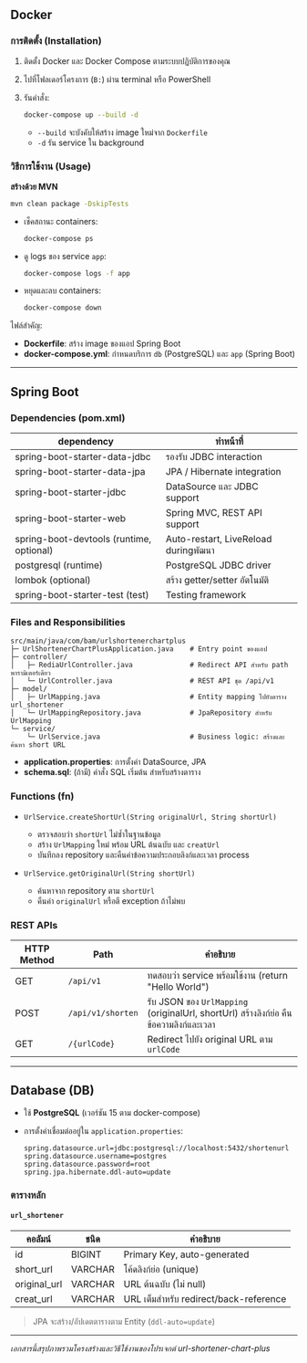 
## Docker

### การติดตั้ง (Installation)

1. ติดตั้ง Docker และ Docker Compose ตามระบบปฏิบัติการของคุณ
2. ไปที่โฟลเดอร์โครงการ (`B:`) ผ่าน terminal หรือ PowerShell
3. รันคำสั่ง:

   ```bash
   docker-compose up --build -d
   ```

    * `--build` จะบังคับให้สร้าง image ใหม่จาก `Dockerfile`
    * `-d` รัน service ใน background

### วิธีการใช้งาน (Usage)
 **สร้างด้วย MVN**

   ```bash
   mvn clean package -DskipTests
   ```
   
* เช็คสถานะ containers:

  ```bash
  docker-compose ps
  ```
* ดู logs ของ service `app`:

  ```bash
  docker-compose logs -f app
  ```
* หยุดและลบ containers:

  ```bash
  docker-compose down
  ```

ไฟล์สำคัญ:

* **Dockerfile**: สร้าง image ของแอป Spring Boot
* **docker-compose.yml**: กำหนดบริการ `db` (PostgreSQL) และ `app` (Spring Boot)

---

## Spring Boot

### Dependencies (pom.xml)

| dependency                               | ทำหน้าที่                            |
| ---------------------------------------- | ------------------------------------ |
| spring-boot-starter-data-jdbc            | รองรับ JDBC interaction              |
| spring-boot-starter-data-jpa             | JPA / Hibernate integration          |
| spring-boot-starter-jdbc                 | DataSource และ JDBC support          |
| spring-boot-starter-web                  | Spring MVC, REST API support         |
| spring-boot-devtools (runtime, optional) | Auto-restart, LiveReload duringพัฒนา |
| postgresql (runtime)                     | PostgreSQL JDBC driver               |
| lombok (optional)                        | สร้าง getter/setter อัตโนมัติ        |
| spring-boot-starter-test (test)          | Testing framework                    |

### Files and Responsibilities

```
src/main/java/com/bam/urlshortenerchartplus
├─ UrlShortenerChartPlusApplication.java    # Entry point ของแอป
├─ controller/
│   ├─ RediaUrlController.java              # Redirect API สำหรับ path พารามิเตอร์เดียว
│   └─ UrlController.java                   # REST API ชุด /api/v1
├─ model/
│   ├─ UrlMapping.java                      # Entity mapping ไปยังตาราง url_shortener
│   └─ UrlMappingRepository.java            # JpaRepository สำหรับ UrlMapping
└─ service/
    └─ UrlService.java                      # Business logic: สร้างและค้นหา short URL
```

* **application.properties**: การตั้งค่า DataSource, JPA
* **schema.sql**: (ถ้ามี) คำสั่ง SQL เริ่มต้น สำหรับสร้างตาราง

### Functions (fn)

* `UrlService.createShortUrl(String originalUrl, String shortUrl)`

    * ตรวจสอบว่า `shortUrl` ไม่ซ้ำในฐานข้อมูล
    * สร้าง `UrlMapping` ใหม่ พร้อม URL ต้นฉบับ และ `creatUrl`
    * บันทึกลง repository และคืนค่าข้อความประกอบลิงก์และเวลา process

* `UrlService.getOriginalUrl(String shortUrl)`

    * ค้นหาจาก repository ตาม `shortUrl`
    * คืนค่า `originalUrl` หรือตี exception ถ้าไม่พบ

### REST APIs

| HTTP Method | Path              | คำอธิบาย                                                                               |
| ----------- | ----------------- | -------------------------------------------------------------------------------------- |
| GET         | `/api/v1`         | ทดสอบว่า service พร้อมใช้งาน (return "Hello World")                                    |
| POST        | `/api/v1/shorten` | รับ JSON ของ `UrlMapping` (originalUrl, shortUrl) สร้างลิงก์ย่อ คืนข้อความลิงก์และเวลา |
| GET         | `/{urlCode}`      | Redirect ไปยัง original URL ตาม `urlCode`                                              |

---

## Database (DB)

* ใช้ **PostgreSQL** (เวอร์ชัน 15 ตาม docker-compose)
* การตั้งค่าเชื่อมต่ออยู่ใน `application.properties`:

  ```properties
  spring.datasource.url=jdbc:postgresql://localhost:5432/shortenurl
  spring.datasource.username=postgres
  spring.datasource.password=root
  spring.jpa.hibernate.ddl-auto=update
  ```

### ตารางหลัก

#### `url_shortener`

| คอลัมน์       | ชนิด    | คำอธิบาย                               |
| ------------- | ------- | -------------------------------------- |
| id            | BIGINT  | Primary Key, auto-generated            |
| short\_url    | VARCHAR | โค้ดลิงก์ย่อ (unique)                  |
| original\_url | VARCHAR | URL ต้นฉบับ (ไม่ null)                 |
| creat\_url    | VARCHAR | URL เต็มสำหรับ redirect/back-reference |

> JPA จะสร้าง/อัปเดตตารางตาม Entity (`ddl-auto=update`)

---

*เอกสารนี้สรุปภาพรวมโครงสร้างและวิธีใช้งานของโปรเจกต์ url-shortener-chart-plus*
